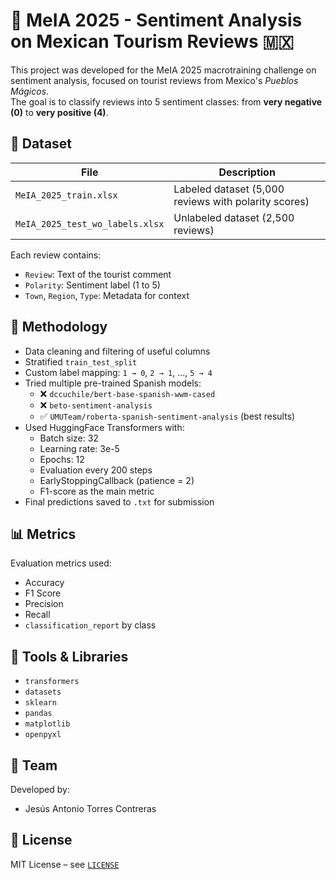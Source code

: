 # 🧠 MeIA 2025 - Sentiment Analysis on Mexican Tourism Reviews 🇲🇽

This project was developed for the MeIA 2025 macrotraining challenge on sentiment analysis, focused on tourist reviews from Mexico's *Pueblos Mágicos*.  
The goal is to classify reviews into 5 sentiment classes: from **very negative (0)** to **very positive (4)**.

## 📁 Dataset

| File                          | Description                                         |
|-------------------------------|-----------------------------------------------------|
| `MeIA_2025_train.xlsx`        | Labeled dataset (5,000 reviews with polarity scores)|
| `MeIA_2025_test_wo_labels.xlsx` | Unlabeled dataset (2,500 reviews)                  |

Each review contains:
- `Review`: Text of the tourist comment
- `Polarity`: Sentiment label (1 to 5)
- `Town`, `Region`, `Type`: Metadata for context

## 🧪 Methodology

- Data cleaning and filtering of useful columns
- Stratified `train_test_split`
- Custom label mapping: `1 → 0`, `2 → 1`, ..., `5 → 4`
- Tried multiple pre-trained Spanish models:
  - ❌ `dccuchile/bert-base-spanish-wwm-cased`
  - ❌ `beto-sentiment-analysis`
  - ✅ `UMUTeam/roberta-spanish-sentiment-analysis` (best results)
- Used HuggingFace Transformers with:
  - Batch size: 32
  - Learning rate: 3e-5
  - Epochs: 12
  - Evaluation every 200 steps
  - EarlyStoppingCallback (patience = 2)
  - F1-score as the main metric
- Final predictions saved to `.txt` for submission

## 📊 Metrics

Evaluation metrics used:
- Accuracy
- F1 Score
- Precision
- Recall
- `classification_report` by class

## 🚀 Tools & Libraries

- `transformers`
- `datasets`
- `sklearn`
- `pandas`
- `matplotlib`
- `openpyxl`

## 🧠 Team

Developed by:
- Jesús Antonio Torres Contreras

## 📄 License

MIT License – see [`LICENSE`](./LICENSE)
